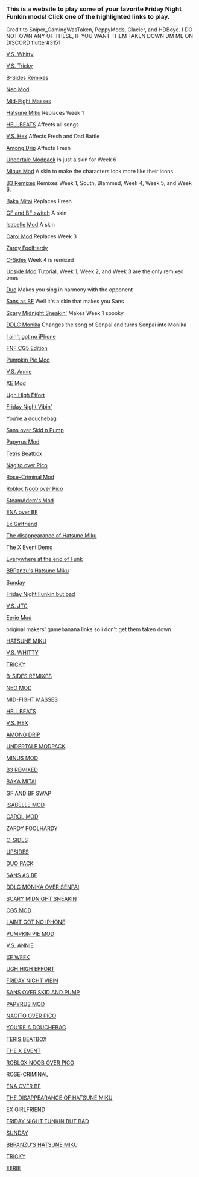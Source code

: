 ### This is a website to play some of your favorite Friday Night Funkin mods! Click one of the highlighted links to play.

Credit to Sniper_GamingWasTaken, PeppyMods, Glacier, and HDBoye. I DO NOT OWN ANY OF THESE, IF YOU WANT THEM TAKEN DOWN DM ME ON DISCORD flutter#3151

[V.S. Whitty](https://sniper-gamingwastaken.itch.io/friday-night-funkin-vs-whitty-full-week-optimized-kade-engine) 

[V.S. Tricky](https://elpeppywall.github.io/Mods/Tricky) 

[B-Sides Remixes](https://sniper-gamingwastaken.itch.io/friday-night-funkin-b-sides-optimized-kade-engine-ver)

[Neo Mod](https://sniper-gamingwastaken.itch.io/friday-night-funkin-neo-optimized-ke) 

[Mid-Fight Masses](https://elpeppywall.github.io/Mods/Sarvente) 

[Hatsune Miku](https://sniper-gamingwastaken.itch.io/friday-night-funkin-miku-mod-kade) Replaces Week 1

[HELLBEATS](https://hdboye.github.io/FnfModAttempt/hellbeats) Affects all songs

[V.S. Hex](https://hdboye.github.io/FnfModAttempt/hex) Affects Fresh and Dad Battle

[Among Drip](https://hdboye.github.io/FnfModAttempt/drip) Affects Fresh

[Undertale Modpack](https://hdboye.github.io/FnfModAttempt/undertale) Is just a skin for Week 6

[Minus Mod](https://hdboye.github.io/FnfModAttempt/minus) A skin to make the characters look more like their icons

[B3 Remixes](https://hdboye.github.io/FnfModAttempt/bthree) Remixes Week 1, South, Blammed, Week 4, Week 5, and Week 6.

[Baka Mitai](https://hdboye.github.io/FnfModAttempt/mitai) Replaces Fresh

[GF and BF switch](https://hdboye.github.io/FnfModAttempt/switch) A skin

[Isabelle Mod](https://hdboye.github.io/FnfModAttempt/isabelle) A skin

[Carol Mod](https://hdboye.github.io/FnfModAttempt/carol) Replaces Week 3

[Zardy FoolHardy](https://sniper-gamingwastaken.itch.io/friday-night-funkin-vs-zardy-full-week-optimized-kade-engine)

[C-Sides](https://hdboye.github.io/FnfModAttempt/cside) Week 4 is remixed

[Upside Mod](https://hdboye.github.io/FnfModAttempt/upside) Tutorial, Week 1, Week 2, and Week 3 are the only remixed ones

[Duo](https://hdboye.github.io/FnfModAttempt/duo) Makes you sing in harmony with the opponent

[Sans as BF](https://hdboye.github.io/FnfModAttempt/sans) Well it's a skin that makes you Sans

[Scary Midnight Sneakin'](https://hdboye.github.io/FnfModAttempt/scary) Makes Week 1 spooky

[DDLC Monika](https://hdboye.github.io/FnfModAttempt/monika) Changes the song of Senpai and turns Senpai into Monika

[I ain't got no iPhone](https://sniper-gamingwastaken.itch.io/friday-night-funkin-but-monster-has-no-iphone)

[FNF CG5 Edition](https://sniper-gamingwastaken.itch.io/friday-night-funkin-cg5-edition-full-week-optimized-kade-engine)

[Pumpkin Pie Mod](https://sniper-gamingwastaken.itch.io/friday-night-funkin-pumkin-pie-custom-song)

[V.S. Annie](https://sniper-gamingwastaken.itch.io/friday-night-funkin-annie-custom-week-optomized-kade-engine-version)

[XE Mod](https://sniper-gamingwastaken.itch.io/friday-night-funkin-custom-week-xe-optimized)

[Ugh High Effort](https://glacierr.itch.io/ugh)

[Friday Night Vibin'](https://hdboye.github.io/FnfModAttempt2/vibin/)

[You're a douchebag](https://hdboye.github.io/FnfModAttempt/douchebag)

[Sans over Skid n Pump](https://hdboye.github.io/FnfModAttempt/sansvs)

[Papyrus Mod](https://hdboye.github.io/FnfModAttempt/papyrus)

[Tetris Beatbox](https://hdboye.github.io/FnfModAttempt/tetris)

[Nagito over Pico](https://hdboye.github.io/FnfModAttempt/nagito)

[Rose-Criminal Mod](https://sniper-gamingwastaken.itch.io/friday-night-funkin-rose-criminal-port)

[Roblox Noob over Pico](https://hdboye.github.io/FnfModAttempt/noob)

[SteamAdem's Mod](https://hdboye.github.io/FnfModAttempt/peter)

[ENA over BF](https://hdboye.github.io/FnfModAttempt/ena)

[Ex Girlfriend](https://imakegoodsuf2.itch.io/ex-girlfriend-kade-engine)

[The disappearance of Hatsune Miku](https://hatsunemiku101.itch.io/the-disappearance-of-hatsune-miku)

[The X Event Demo](https://lemon-demon-monster.itch.io/the-x-event-demo)

[Everywhere at the end of Funk](https://hdboye.github.io/FnfModAttempt2/end)

[BBPanzu's Hatsune Miku](https://hdboye.github.io/FnfModAttempt2/bbmiku)

[Sunday](https://hdboye.github.io/FnfModAttempt2/sunday)

[Friday Night Funkin but bad](https://hdboye.github.io/FnfModAttempt2/bad)

[V.S. JTC](https://peppymods.itch.io/vs-jtc/download/DnXpsc2HncMqapf7j_jpwxvP5yzhBXFLOAr6FE26)

[Eerie Mod](https://leather128.itch.io/fnf-eerie-mod-ss-mod)

original makers' gamebanana links so i don't get them taken down

[HATSUNE MIKU](https://gamebanana.com/gamefiles/17106)

[V.S. WHITTY](https://gamebanana.com/gamefiles/14457)

[TRICKY](https://gamebanana.com/gamefiles/17466)

[B-SIDES REMIXES](https://gamebanana.com/gamefiles/13686)

[NEO MOD](https://gamebanana.com/gamefiles/15172)

[MID-FIGHT MASSES](https://gamebanana.com/gamefiles/17646)

[HELLBEATS](https://gamebanana.com/gamefiles/13979)

[V.S. HEX](https://gamebanana.com/gamefiles/14942)

[AMONG DRIP](https://gamebanana.com/gamefiles/13904)

[UNDERTALE MODPACK](https://gamebanana.com/skins/184492)

[MINUS MOD](https://gamebanana.com/skins/186737)

[B3 REMIXED](https://gamebanana.com/gamefiles/13933)

[BAKA MITAI](https://gamebanana.com/gamefiles/13826)

[GF AND BF SWAP](https://gamebanana.com/skins/185192)

[ISABELLE MOD](https://gamebanana.com/skins/190056)

[CAROL MOD](https://gamebanana.com/gamefiles/15276)

[ZARDY FOOLHARDY](https://gamebanana.com/gamefiles/17880)

[C-SIDES](https://gamebanana.com/gamefiles/13928)

[UPSIDES](https://gamebanana.com/gamefiles/14943)

[DUO PACK](https://gamebanana.com/wips/53066)

[SANS AS BF](https://gamebanana.com/skins/184025)

[DDLC MONIKA OVER SENPAI](https://gamebanana.com/gamefiles/14832)

[SCARY MIDNIGHT SNEAKIN](https://gamebanana.com/gamefiles/14832)

[CG5 MOD](https://gamebanana.com/gamefiles/14966)

[I AINT GOT NO IPHONE](https://gamebanana.com/gamefiles/18796)

[PUMPKIN PIE MOD](https://gamebanana.com/gamefiles/15416)

[V.S. ANNIE](https://gamebanana.com/gamefiles/15994)

[XE WEEK](https://gamebanana.com/gamefiles/13990)

[UGH HIGH EFFORT](https://gamebanana.com/gamefiles/17077)

[FRIDAY NIGHT VIBIN](https://gamebanana.com/maps/214669)

[SANS OVER SKID AND PUMP](https://gamebanana.com/skins/184025)

[PAPYRUS MOD](https://gamebanana.com/skins/184993)

[NAGITO OVER PICO](https://gamebanana.com/skins/184963)

[YOU'RE A DOUCHEBAG](https://gamebanana.com/gamefiles/14569)

[TERIS BEATBOX](https://gamebanana.com/gamefiles/14257)

[THE X EVENT](https://gamebanana.com/gamefiles/18152)

[ROBLOX NOOB OVER PICO](https://gamebanana.com/skins/189645)

[ROSE-CRIMINAL](https://gamebanana.com/gamefiles/14837)

[ENA OVER BF](https://gamebanana.com/skins/185793)

[THE DISAPPEARANCE OF HATSUNE MIKU](https://gamebanana.com/gamefiles/14164)

[EX GIRLFRIEND](https://gamebanana.com/skins/186464)

[FRIDAY NIGHT FUNKIN BUT BAD](https://gamebanana.com/gamefiles/15933)

[SUNDAY](https://gamebanana.com/skins/184601)

[BBPANZU'S HATSUNE MIKU](https://gamebanana.com/skins/184101)

[TRICKY](https://elpeppywall.github.io/Mods/Tricky)

[EERIE](https://leather128.itch.io/fnf-eerie-mod-ss-mod)
